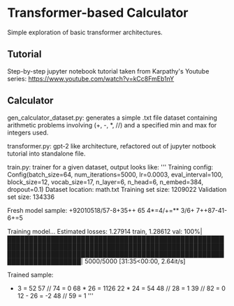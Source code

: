 # Transformer-based Calculator

Simple exploration of basic transformer architectures. 

## Tutorial

Step-by-step jupyter notebook tutorial taken from Karpathy's Youtube series: https://www.youtube.com/watch?v=kCc8FmEb1nY

## Calculator

gen_calculator_dataset.py: generates a simple .txt file dataset containing arithmetic problems involving (+, -, *, //) and a specified min and max for integers used.

transformer.py: gpt-2 like architecture, refactored out of jupyter notbook tutorial into standalone file.

train.py: trainer for a given dataset, output looks like:
'''
Training config:  Config(batch_size=64, num_iterations=5000, lr=0.0003, eval_interval=100, block_size=12, vocab_size=17, n_layer=6, n_head=6, n_embed=384, dropout=0.1)
Dataset location:  math.txt
Training set size:  1209022
Validation set size:  134336

Fresh model sample:
 +92010518/57-8+35++
65
4*=4/+=** 3/6+ 7++87-41-6+=5

Training model...
Estimated losses: 1.27914 train, 1.28612 val: 100%|███████████████████████████████████████████████████████████████████████████████████████████████████████████████████████████████████████████████████████████████████████| 5000/5000 [31:35<00:00,  2.64it/s]

Trained sample:
  + 3 = 52
57 // 74 = 0
68 * 26 = 1126
22 * 24 = 54
48 // 28 = 1
39 // 82 = 0
12 - 26 = -2
48 // 59 = 1
'''
